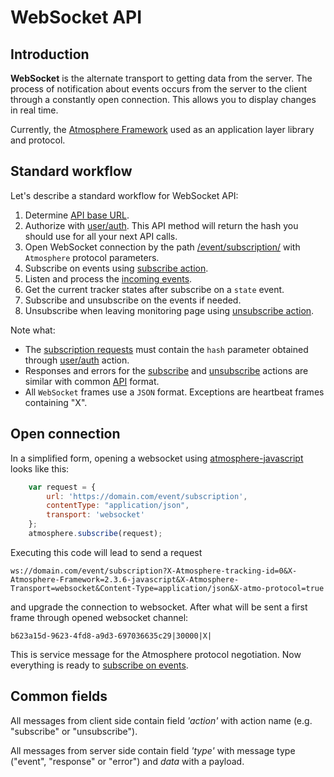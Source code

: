 # WebSocket API

## Introduction

__WebSocket__ is the alternate transport to getting data from the server. The process of notification about events occurs from the server to the client through a constantly open connection. This allows you to display changes in real time.

Currently, the [Atmosphere Framework](https://github.com/Atmosphere) used as an application layer library and protocol.

## Standard workflow

Let's describe a standard workflow for WebSocket API:

1.  Determine [API base URL](../../backend-api/getting-started.md#api-base-url). 
2.  Authorize with [user/auth](../resources/commons/user/index.md#auth). This API method will return the hash you should use for all your next API calls.
3.  Open WebSocket connection by the path [/event/subscription/](./subscription.md) with `Atmosphere` protocol parameters.
4.  Subscribe on events using [subscribe action](./subscription.md#subscribe-action).
5.  Listen and process the [incoming events](./events.md).
6.  Get the current tracker states after subscribe on a `state` event.
7.  Subscribe and unsubscribe on the events if needed.
8.  Unsubscribe when leaving monitoring page using [unsubscribe action](./subscription.md#unsubscribe-action).

Note what:
* The [subscription requests](./subscription.md) must contain the 
  `hash` parameter obtained through [user/auth](../resources/commons/user/index.md#auth) action.
* Responses and errors for the [subscribe](./subscription.md#subscribe-action) 
  and [unsubscribe](./subscription.md#unsubscribe-action) actions are similar 
  with common [API](../getting-started.md) format.
* All `WebSocket` frames use a `JSON` format. Exceptions are heartbeat frames containing "X".

## Open connection

In a simplified form, opening a websocket using [atmosphere-javascript](https://github.com/Atmosphere/atmosphere-javascript) looks like this:

```javascript
    var request = {
		url: 'https://domain.com/event/subscription',
        contentType: "application/json",
        transport: 'websocket'
	};
    atmosphere.subscribe(request);
```

Executing this code will lead to send a request

    ws://domain.com/event/subscription?X-Atmosphere-tracking-id=0&X-Atmosphere-Framework=2.3.6-javascript&X-Atmosphere-Transport=websocket&Content-Type=application/json&X-atmo-protocol=true

and upgrade the connection to websocket.
After what will be sent a first frame through opened websocket channel:

    b623a15d-9623-4fd8-a9d3-697036635c29|30000|X|

This is service message for the Atmosphere protocol negotiation.
Now everything is ready to [subscribe on events](./subscription.md#subscribe-action).

## Common fields

All messages from client side contain field _'action'_ with action name (e.g. "subscribe" or "unsubscribe").

All messages from server side contain field _'type'_ with message type ("event", "response" or "error") and _data_ with a payload.

